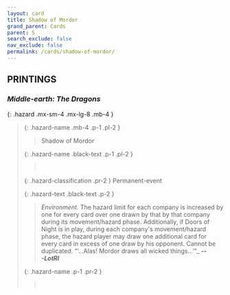 ```yaml
---
layout: card
title: Shadow of Mordor
grand_parent: Cards
parent: S
search_exclude: false
nav_exclude: false
permalink: /cards/shadow-of-mordor/
---
```


## PRINTINGS


### _Middle-earth: The Dragons_

{: .hazard .mx-sm-4 .mx-lg-8 .mb-4 }
> {: .hazard-name .mb-4 .p-1 .pl-2 }
> > <div class="hazard-mp"></div>
> > <div class="card-name">Shadow of Mordor</div>
>
> {: .hazard-name .black-text .p-1 .pl-2 }
> > &nbsp;
>
> {: .hazard-classification .pr-2 }
> Permanent-event
>
> {: .hazard-text .black-text .p-2 }
> > _Environment._ The hazard limit for each company is increased by one for every card over one drawn by that by that company during its movement/hazard phase. Additionally, if Doors of Night is in play, during each company's movement/hazard phase, the hazard player may draw one additional card for every card in excess of one draw by his opponent. Cannot be duplicated.   “‘...Alas! Mordor draws all wicked things...’”_ ***---&#65279;LotRI*** 
>
> {: .hazard-name .p-1 .pr-2 }
> > <div class="card-shield"></div>
> > <div class="card-corruption">&nbsp;</div>
